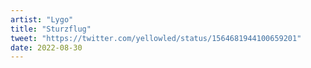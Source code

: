 ```yaml
---
artist: "Lygo"
title: "Sturzflug"
tweet: "https://twitter.com/yellowled/status/1564681944100659201"
date: 2022-08-30
---
```

